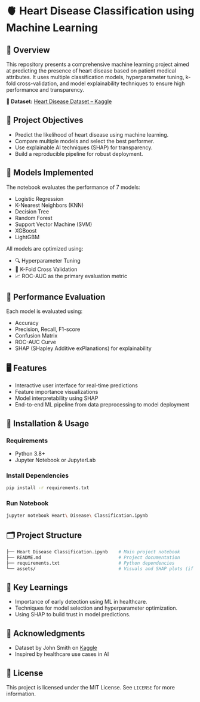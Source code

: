 # 🫀 Heart Disease Classification using Machine Learning

## 📌 Overview

This repository presents a comprehensive machine learning project aimed at predicting the presence of heart disease based on patient medical attributes. It uses multiple classification models, hyperparameter tuning, k-fold cross-validation, and model explainability techniques to ensure high performance and transparency.

**🔗 Dataset:** [Heart Disease Dataset – Kaggle](https://www.kaggle.com/datasets/johnsmith88/heart-disease-dataset)

## 🎯 Project Objectives

* Predict the likelihood of heart disease using machine learning.
* Compare multiple models and select the best performer.
* Use explainable AI techniques (SHAP) for transparency.
* Build a reproducible pipeline for robust deployment.

## 🧠 Models Implemented

The notebook evaluates the performance of 7 models:

* Logistic Regression
* K-Nearest Neighbors (KNN)
* Decision Tree
* Random Forest
* Support Vector Machine (SVM)
* XGBoost
* LightGBM

All models are optimized using:

* 🔍 Hyperparameter Tuning
* 🔄 K-Fold Cross Validation
* 📈 ROC-AUC as the primary evaluation metric

## 🧪 Performance Evaluation

Each model is evaluated using:

* Accuracy
* Precision, Recall, F1-score
* Confusion Matrix
* ROC-AUC Curve
* SHAP (SHapley Additive exPlanations) for explainability

## 🖥️ Features

* Interactive user interface for real-time predictions
* Feature importance visualizations
* Model interpretability using SHAP
* End-to-end ML pipeline from data preprocessing to model deployment

## 💾 Installation & Usage

### Requirements

* Python 3.8+
* Jupyter Notebook or JupyterLab

### Install Dependencies

```bash
pip install -r requirements.txt
```

### Run Notebook

```bash
jupyter notebook Heart\ Disease\ Classification.ipynb
```

## 🗂️ Project Structure

```bash
├── Heart Disease Classification.ipynb    # Main project notebook
├── README.md                             # Project documentation
├── requirements.txt                      # Python dependencies
└── assets/                               # Visuals and SHAP plots (if any)
```

## 🧠 Key Learnings

* Importance of early detection using ML in healthcare.
* Techniques for model selection and hyperparameter optimization.
* Using SHAP to build trust in model predictions.

## 🙌 Acknowledgments

* Dataset by John Smith on [Kaggle](https://www.kaggle.com/datasets/johnsmith88/heart-disease-dataset)
* Inspired by healthcare use cases in AI

## 📜 License

This project is licensed under the MIT License. See `LICENSE` for more information.
